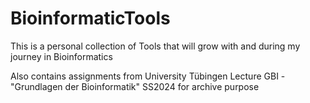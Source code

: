 # BioinformaticTools
This is a personal collection of Tools that will grow with and during my journey in Bioinformatics

Also contains assignments from University Tübingen Lecture GBI - "Grundlagen der Bioinformatik" SS2024 for archive purpose
